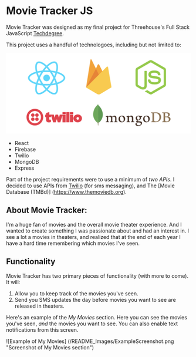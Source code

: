 # Movie Tracker JS

Movie Tracker was designed as my final project for Threehouse's Full Stack JavaScript [Techdegree](https://join.teamtreehouse.com/techdegree/ "Treehouse Techdegree"). 

This project uses a handful of technologoes, including but not limited to: 

![Movie Tracker Tech Stack](/README_Images/TechStack.png)

- React
- Firebase
- Twilio
- MongoDB
- Express

Part of the project requirements were to use a minimum of *two APIs*. I decided to use APIs from [Twilio](https://www.twilio.com) (for sms messaging), and The [Movie Database (TMBd)] (https://www.themoviedb.org).

## About Movie Tracker:

I'm a huge fan of movies and the overall movie theater experience. And I wanted to create something I was passionate about and had an interest in. I see a lot a movies in theaters, and realized that at the end of each year I have a hard time remembering which movies I've seen. 

## Functionality

Movie Tracker has two primary pieces of functionality (with more to come). It will:

1. Allow you to keep track of the movies you've seen.
2. Send you SMS updates the day before movies you want to see are released in theaters. 

Here's an example of the *My Movies* section. Here you can see the movies you've seen, *and* the movies you want to see.
You can also enable text notifications from this screen. 

![Example of My Movies] (/README_Images/ExampleScreenshot.png "Screenshot of My Movies section")

